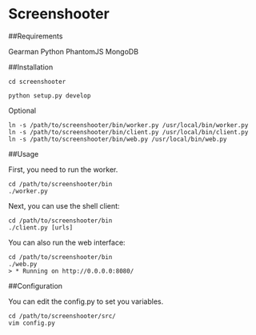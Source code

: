Screenshooter
=============

##Requirements

Gearman
Python
PhantomJS
MongoDB

##Installation

    cd screenshooter

    python setup.py develop

Optional

    ln -s /path/to/screenshooter/bin/worker.py /usr/local/bin/worker.py
    ln -s /path/to/screenshooter/bin/client.py /usr/local/bin/client.py
    ln -s /path/to/screenshooter/bin/web.py /usr/local/bin/web.py

##Usage

First, you need to run the worker.

    cd /path/to/screenshooter/bin
    ./worker.py

Next, you can use the shell client:

    cd /path/to/screenshooter/bin
    ./client.py [urls]

You can also run the web interface:

    cd /path/to/screenshooter/bin
    ./web.py
    > * Running on http://0.0.0.0:8080/

##Configuration

You can edit the config.py to set you variables.

    cd /path/to/screenshooter/src/
    vim config.py
